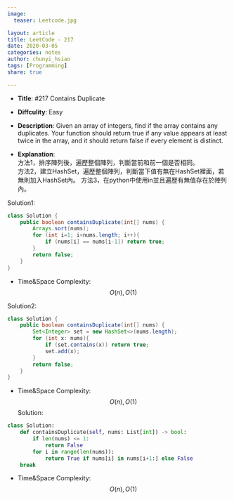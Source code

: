 ```yaml
---
image:
  teaser: Leetcode.jpg

layout: article
title: LeetCode - 217
date: 2020-03-05
categories: notes
author: chunyi_hsiao
tags: [Programming]
share: true

---
```


- **Title**: #217 Contains Duplicate
- **Diffculity**: Easy 
- **Description**: Given an array of integers, find if the array contains any duplicates.
Your function should return true if any value appears at least twice in the array, and it should return false if every element is distinct.

- **Explanation**: \
方法1，排序陣列後，遍歷整個陣列，判斷當前和前一個是否相同。\
方法2，建立HashSet，遍歷整個陣列，判斷當下值有無在HashSet裡面，若無則加入HashSet內。
方法3，在python中使用in並且遍歷有無值存在於陣列內。

Solution1:
```java
class Solution {
    public boolean containsDuplicate(int[] nums) {
        Arrays.sort(nums);
        for (int i=1; i<nums.length; i++){
            if (nums[i] == nums[i-1]) return true;
        }
        return false;
    }
}
```
- Time&Space Complexity: $$O(n), O(1)$$

Solution2:
```java
class Solution {
    public boolean containsDuplicate(int[] nums) {
        Set<Integer> set = new HashSet<>(nums.length);
        for (int x: nums){
            if (set.contains(x)) return true;
            set.add(x);
        }
        return false;
    }
}
```
- Time&Space Complexity: $$O(n), O(1)$$
Solution:
```python
class Solution:
    def containsDuplicate(self, nums: List[int]) -> bool:
        if len(nums) <= 1:
            return False
        for i in range(len(nums)):
            return True if nums[i] in nums[i+1:] else False
    break
```
- Time&Space Complexity: $$O(n), O(1)$$
